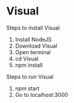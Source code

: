 # Visual
Steps to install Visual
1. Install NodeJS
2. Download Visual
3. Open terminal
3. cd Visual
4. npm install

Steps to run Visual
1. npm start
2. Go to localhost:3000
